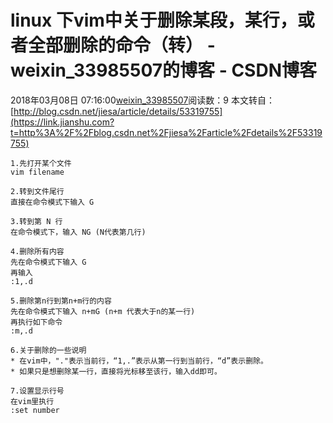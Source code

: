 # linux 下vim中关于删除某段，某行，或者全部删除的命令（转） - weixin_33985507的博客 - CSDN博客
2018年03月08日 07:16:00[weixin_33985507](https://me.csdn.net/weixin_33985507)阅读数：9
本文转自： [http://blog.csdn.net/jiesa/article/details/53319755](https://link.jianshu.com?t=http%3A%2F%2Fblog.csdn.net%2Fjiesa%2Farticle%2Fdetails%2F53319755)
```
1.先打开某个文件
vim filename
```
```
2.转到文件尾行
直接在命令模式下输入 G
```
```
3.转到第 N 行
在命令模式下，输入 NG (N代表第几行)
```
```
4.删除所有内容
先在命令模式下输入 G
再输入 
:1,.d
```
```
5.删除第n行到第n+m行的内容
先在命令模式下输入 n+mG (n+m 代表大于n的某一行)
再执行如下命令
:m,.d
```
```
6.关于删除的一些说明
* 在vim中，"."表示当前行，“1,.”表示从第一行到当前行，“d”表示删除。
* 如果只是想删除某一行，直接将光标移至该行，输入dd即可。
```
```
7.设置显示行号
在vim里执行
:set number
```
